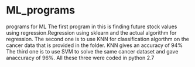 # ML_programs
programs for ML 
The first program in this is finding future stock values using regression.Regression using sklearn and the actual algorithm for regression.
The second one is to use KNN for classification algorthm on the cancer data that is provided in the folder.
KNN gives an accuracy of 94%
The third one is to use SVM to solve the same cancer dataset and gave anaccuracy of 96%.
All these three were coded in python 2.7

